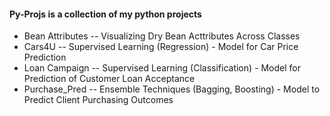 #### Py-Projs is a collection of my python projects 
* Bean Attributes -- Visualizing Dry Bean Acttributes Across Classes
* Cars4U -- Supervised Learning (Regression) - Model for Car Price Prediction
* Loan Campaign -- Supervised Learning (Classification) - Model for Prediction of Customer Loan Acceptance
* Purchase_Pred -- Ensemble Techniques (Bagging, Boosting) - Model to Predict Client Purchasing Outcomes 
